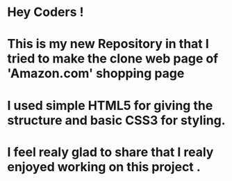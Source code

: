# Hey Coders !
# This is my new Repository in that I tried to make the clone web page of 'Amazon.com' shopping page
# I used simple HTML5 for giving the structure and basic CSS3 for styling.
# I feel realy glad to share that I realy enjoyed working on this project .
 